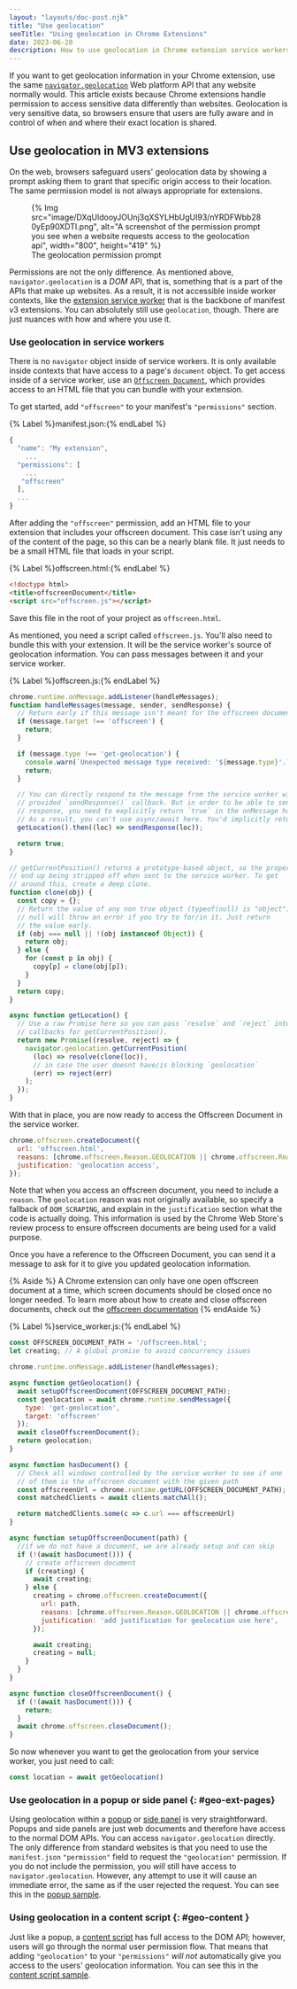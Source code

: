 ```yaml
---
layout: "layouts/doc-post.njk"
title: "Use geolocation"
seoTitle: "Using geolocation in Chrome Extensions"
date: 2023-06-20
description: How to use geolocation in Chrome extension service workers, popups, side panels, or content scripts.
---
```


If you want to get geolocation information in your Chrome extension, use the same [`navigator.geolocation`][geolocation] Web platform API that any website normally would. This article exists because Chrome extensions handle permission to access sensitive data differently than websites. Geolocation is very sensitive data, so browsers ensure that users are fully aware and in control of when and where their exact location is shared.

## Use geolocation in MV3 extensions

On the web, browsers safeguard users' geolocation data by showing a prompt asking them to grant that specific origin access to their location. The same permission model is not always appropriate for extensions.


<figure>
  {% Img src="image/DXqUldooyJOUnj3qXSYLHbUgUI93/nYRDFWbb280yEp90XDTI.png", alt="A screenshot of the permission prompt you see when a website requests access to the geolocation api", width="800", height="419" %}
  <figcaption>The geolocation permission prompt</figcaption>
</figure>

Permissions are not the only difference. As mentioned above, `navigator.geolocation` is a _DOM_ API, that is, something that is a part of the APIs that make up websites. As a result, it is not accessible inside worker contexts, like the [extension service worker][sw] that is the backbone of manifest v3 extensions. You can absolutely still use `geolocation`, though. There are just nuances with how and where you use it.


### Use geolocation in service workers

There is no `navigator` object inside of service workers. It is only available inside contexts that have access to a page's `document` object. To get access inside of a service worker, use an [`Offscreen Document`][offscreen], which provides access to an HTML file that you can bundle with your extension.

To get started, add `"offscreen"` to your manifest's `"permissions"` section.

{% Label %}manifest.json:{% endLabel %}

```js
{
  "name": "My extension",
    ...
  "permissions": [
    ...
   "offscreen"
  ],
  ...
}
```

After adding the `"offscreen"` permission, add an HTML file to your extension that includes your offscreen document. This case isn't using any of the content of the page, so this can be a nearly blank file. It just needs to be a small HTML file that loads in your script.

{% Label %}offscreen.html:{% endLabel %}

```html
<!doctype html>
<title>offscreenDocument</title>
<script src="offscreen.js"></script>
```

Save this file in the root of your project as `offscreen.html`.

As mentioned, you need a script called `offscreen.js`. You'll also need to bundle this with your extension. It will be the service worker's source of geolocation information. You can pass messages between it and your service worker.

{% Label %}offscreen.js:{% endLabel %}

```js
chrome.runtime.onMessage.addListener(handleMessages);
function handleMessages(message, sender, sendResponse) {
  // Return early if this message isn't meant for the offscreen document.
  if (message.target !== 'offscreen') {
    return;
  }

  if (message.type !== 'get-geolocation') {
    console.warn(`Unexpected message type received: '${message.type}'.`);
    return;
  }

  // You can directly respond to the message from the service worker with the
  // provided `sendResponse()` callback. But in order to be able to send an async
  // response, you need to explicitly return `true` in the onMessage handler
  // As a result, you can't use async/await here. You'd implicitly return a Promise.
  getLocation().then((loc) => sendResponse(loc));

  return true;
}

// getCurrentPosition() returns a prototype-based object, so the properties
// end up being stripped off when sent to the service worker. To get
// around this, create a deep clone.
function clone(obj) {
  const copy = {};
  // Return the value of any non true object (typeof(null) is "object") directly.
  // null will throw an error if you try to for/in it. Just return
  // the value early.
  if (obj === null || !(obj instanceof Object)) {
    return obj;
  } else {
    for (const p in obj) {
      copy[p] = clone(obj[p]);
    }
  }
  return copy;
}

async function getLocation() {
  // Use a raw Promise here so you can pass `resolve` and `reject` into the
  // callbacks for getCurrentPosition().
  return new Promise((resolve, reject) => {
    navigator.geolocation.getCurrentPosition(
      (loc) => resolve(clone(loc)),
      // in case the user doesnt have/is blocking `geolocation`
      (err) => reject(err)
    );
  });
}
```

With that in place, you are now ready to access the Offscreen Document in the service worker.

```js
chrome.offscreen.createDocument({
  url: 'offscreen.html',
  reasons: [chrome.offscreen.Reason.GEOLOCATION || chrome.offscreen.Reason.DOM_SCRAPING],
  justification: 'geolocation access',
});
```

Note that when you access an offscreen document, you need to include a `reason`. The `geolocation` reason was not originally available, so specify a fallback of `DOM_SCRAPING`, and explain in the `justification` section what the code is actually doing. This information is used by the Chrome Web Store's review process to ensure offscreen documents are being used for a valid purpose.

Once you have a reference to the Offscreen Document, you can send it a message to ask for it to give you updated geolocation information.


{% Aside %}
A Chrome extension can only have one open offscreen document at a time, which screen documents should be closed once no longer needed. To learn more about how to create and close offscreen documents, check out the [offscreen documentation][offscreen]
{% endAside %}

{% Label %}service_worker.js:{% endLabel %}

```js
const OFFSCREEN_DOCUMENT_PATH = '/offscreen.html';
let creating; // A global promise to avoid concurrency issues

chrome.runtime.onMessage.addListener(handleMessages);

async function getGeolocation() {
  await setupOffscreenDocument(OFFSCREEN_DOCUMENT_PATH);
  const geolocation = await chrome.runtime.sendMessage({
    type: 'get-geolocation',
    target: 'offscreen'
  });
  await closeOffscreenDocument();
  return geolocation;
}

async function hasDocument() {
  // Check all windows controlled by the service worker to see if one
  // of them is the offscreen document with the given path
  const offscreenUrl = chrome.runtime.getURL(OFFSCREEN_DOCUMENT_PATH);
  const matchedClients = await clients.matchAll();

  return matchedClients.some(c => c.url === offscreenUrl)
}

async function setupOffscreenDocument(path) {
  //if we do not have a document, we are already setup and can skip
  if (!(await hasDocument())) {
    // create offscreen document
    if (creating) {
      await creating;
    } else {
      creating = chrome.offscreen.createDocument({
        url: path,
        reasons: [chrome.offscreen.Reason.GEOLOCATION || chrome.offscreen.Reason.DOM_SCRAPING],
        justification: 'add justification for geolocation use here',
      });

      await creating;
      creating = null;
    }
  }
}

async function closeOffscreenDocument() {
  if (!(await hasDocument())) {
    return;
  }
  await chrome.offscreen.closeDocument();
}
```

So now whenever you want to get the geolocation from your service worker, you just need to call:

```js
const location = await getGeolocation()
```

### Use geolocation in a popup or side panel {: #geo-ext-pages}

Using geolocation within a [popup][popup] or [side panel][sidepanel] is very straightforward. Popups and side panels are just web documents and therefore have access to the normal DOM APIs. You can access `navigator.geolocation` directly. The only difference from standard websites is that you need to use the `manifest.json` `"permission"` field to request the `"geolocation"` permission. If you do not include the permission, you _will_ still have access to `navigator.geolocation`. However, any attempt to use it will cause an immediate error, the same as if the user rejected the request. You can see this in the [popup sample][popup-sample].

### Using geolocation in a content script {: #geo-content }

Just like a popup, a [content script][content] has full access to the DOM API; however, users will go through the normal user permission flow. That means that adding `"geolocation"` to your `"permissions"` _will not_ automatically give you access to the users' geolocation information. You can see this in the [content script sample][contentscript-sample].

[content]: docs/extensions/mv3/content_scripts/
[contentscript-sample]: https://github.com/GoogleChrome/chrome-extensions-samples/tree/main/functional-samples/cookbook.geolocation-contentscript
[crbug]: https://bugs.chromium.org/p/chromium/issues/list?q=component%3APlatform%3EExtensions%20geolocation
[geolocation]: https://developer.mozilla.org/docs/Web/API/Navigator/geolocation
[manifest]: docs/extensions/mv3/manifest/
[offscreen]: docs/extensions/reference/offscreen/
[popup-sample]: https://github.com/GoogleChrome/chrome-extensions-samples/tree/main/functional-samples/cookbook.geolocation-popup
[popup]: docs/extensions/reference/action/#popup
[sidepanel]: docs/extensions/reference/sidePanel/
[sw]: docs/extensions/mv3/service_workers/
